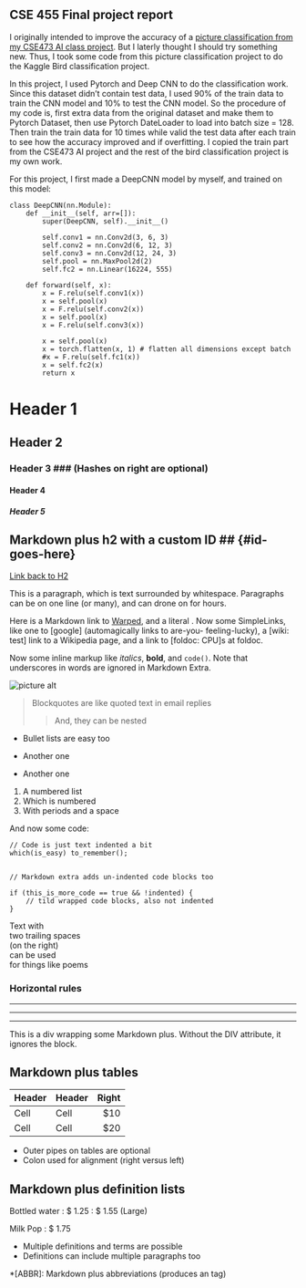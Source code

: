 ## CSE 455 Final project report ##
I originally intended to improve the accuracy of a [picture classification from my CSE473 AI class project](https://courses.cs.washington.edu/courses/cse473/22wi/assignments/hw5/index.html). But I laterly thought I should try something new. Thus, I took some code from this picture classification project to do the Kaggle Bird classification project. 

In this project, I used Pytorch and Deep CNN to do the classification work. Since this dataset didn’t contain test data, I used 90% of the train data to train the CNN model and 10% to test the CNN model. 
So the procedure of my code is, first extra data from the original dataset and make them to Pytorch Dataset, then use Pytorch DateLoader to load into batch size = 128. Then train the train data for 10 times while valid the test data after each train to see how the accuracy improved and if overfitting. I copied the train part from the CSE473 AI project and the rest of the bird classification project is my own work.

For this project, I first made a DeepCNN model by myself, and trained on this model:

    class DeepCNN(nn.Module):
        def __init__(self, arr=[]):
            super(DeepCNN, self).__init__()
            
            self.conv1 = nn.Conv2d(3, 6, 3)           
            self.conv2 = nn.Conv2d(6, 12, 3)          
            self.conv3 = nn.Conv2d(12, 24, 3)         
            self.pool = nn.MaxPool2d(2)
            self.fc2 = nn.Linear(16224, 555)       

        def forward(self, x):
            x = F.relu(self.conv1(x))
            x = self.pool(x)
            x = F.relu(self.conv2(x))
            x = self.pool(x)
            x = F.relu(self.conv3(x))

            x = self.pool(x)
            x = torch.flatten(x, 1) # flatten all dimensions except batch
            #x = F.relu(self.fc1(x))
            x = self.fc2(x)
            return x




# Header 1 #
## Header 2 ##
### Header 3 ###             (Hashes on right are optional)
#### Header 4 ####
##### Header 5 #####

## Markdown plus h2 with a custom ID ##         {#id-goes-here}
[Link back to H2](#id-goes-here)

This is a paragraph, which is text surrounded by whitespace. Paragraphs can be on one 
line (or many), and can drone on for hours.  

Here is a Markdown link to [Warped](http://warpedvisions.org), and a literal . 
Now some SimpleLinks, like one to [google] (automagically links to are-you-
feeling-lucky), a [wiki: test] link to a Wikipedia page, and a link to 
[foldoc: CPU]s at foldoc.  

Now some inline markup like _italics_,  **bold**, and `code()`. Note that underscores in 
words are ignored in Markdown Extra.

![picture alt](/images/photo.jpeg "Title is optional")     

> Blockquotes are like quoted text in email replies
>> And, they can be nested

* Bullet lists are easy too
- Another one
+ Another one

1. A numbered list
2. Which is numbered
3. With periods and a space

And now some code:

    // Code is just text indented a bit
    which(is_easy) to_remember();

~~~

// Markdown extra adds un-indented code blocks too

if (this_is_more_code == true && !indented) {
    // tild wrapped code blocks, also not indented
}

~~~

Text with  
two trailing spaces  
(on the right)  
can be used  
for things like poems  

### Horizontal rules

* * * *
****
--------------------------


<div class="custom-class" markdown="1">
This is a div wrapping some Markdown plus.  Without the DIV attribute, it ignores the 
block. 
</div>

## Markdown plus tables ##

| Header | Header | Right  |
| ------ | ------ | -----: |
|  Cell  |  Cell  |   $10  |
|  Cell  |  Cell  |   $20  |

* Outer pipes on tables are optional
* Colon used for alignment (right versus left)

## Markdown plus definition lists ##

Bottled water
: $ 1.25
: $ 1.55 (Large)

Milk
Pop
: $ 1.75

* Multiple definitions and terms are possible
* Definitions can include multiple paragraphs too

*[ABBR]: Markdown plus abbreviations (produces an <abbr> tag)
